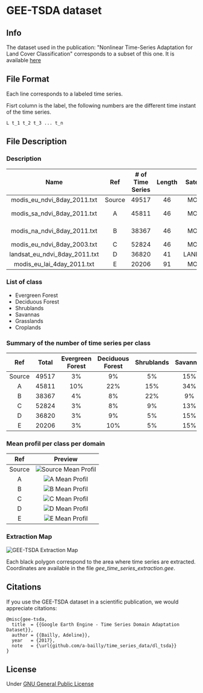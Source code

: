 # GEE-TSDA dataset

## Info ##

The dataset used in the publication: "Nonlinear Time-Series Adaptation for Land Cover Classification" corresponds to a subset of this one.
It is available [here](https://github.com/a-bailly/time_series_data/blob/master/gee_tsda_subset)

## File Format ##

Each line corresponds to a labeled time series.

Fisrt column is the label, the following numbers are the different time instant of the time series.

`L t_1 t_2 t_3 ... t_n`

## File Description ##

### Description

| Name | Ref | \# of Time Series | Length | Satellite | Temporal Resolution | Geographical Area | Year | Vegetation Index | ImageCollection ID |
| :----: | :----: | :----: | :----: | :----: | :----: | :----: | :----: | :----: | :----: |
| modis_eu_ndvi_8day_2011.txt | Source | 49517 | 46 | MODIS | 8 days | Europe | 2011 | NDVI | `MODIS/MCD43A4_NDVI` |
| modis_sa_ndvi_8day_2011.txt | A | 45811 | 46 | MODIS | 8 days | South America | 2011 | NDVI | `MODIS/MCD43A4_NDVI` |
| modis_na_ndvi_8day_2011.txt | B | 38367 | 46 | MODIS | 8 days | North America | 2011 | NDVI | `MODIS/MCD43A4_NDVI` |
| modis_eu_ndvi_8day_2003.txt | C | 52824 | 46 | MODIS | 8 days | Europe | 2003 | NDVI | `MODIS/MCD43A4_NDVI` |
| landsat_eu_ndvi_8day_2011.txt | D | 36820 | 41 | LANDSAT | 8 days | Europe | 2011 | NDVI | `LANDSAT/LT5_L1T_8DAY_NDVI` |
| modis_eu_lai_4day_2011.txt | E | 20206 | 91 | MODIS | 4 days | Europe | 2011 | LAI | `MODIS/006/MCD15A3H` |

### List of class

* Evergreen Forest
* Deciduous Forest
* Shrublands
* Savannas
* Grasslands
* Croplands

### Summary of the number of time series per class

| Ref | Total | Evergreen Forest | Deciduous Forest | Shrublands | Savannas | Grasslands | Croplands |
| :----: | :----: | :----: | :----: | :----: | :----: | :----: | :----: |
| Source | 49517 |  3% |  9% |  5% | 15% |  6% | 61% |
| A      | 45811 | 10% | 22% | 15% | 34% | 12% |  7% |
| B      | 38367 |  4% |  8% | 22% |  9% | 38% | 19% |
| C      | 52824 |  3% |  8% |  9% | 13% |  8% | 59% |
| D      | 36820 |  3% |  9% |  5% | 15% |  6% | 61% |
| E      | 20206 |  3% | 10% |  5% | 15% |  6% | 61% |

### Mean profil per class per domain

| Ref | Preview |
| :----: | :----: |
| Source | ![Source Mean Profil](https://github.com/a-bailly/time_series_data/blob/master/dl_tsda/img/source.png) |
| A | ![A Mean Profil](https://github.com/a-bailly/time_series_data/blob/master/dl_tsda/img/sa.png) |
| B | ![B Mean Profil](https://github.com/a-bailly/time_series_data/blob/master/dl_tsda/img/na.png) |
| C | ![C Mean Profil](https://github.com/a-bailly/time_series_data/blob/master/dl_tsda/img/2003.png) |
| D | ![D Mean Profil](https://github.com/a-bailly/time_series_data/blob/master/dl_tsda/img/landsat.png) |
| E | ![E Mean Profil](https://github.com/a-bailly/time_series_data/blob/master/dl_tsda/img/lai.png) |

### Extraction Map

![GEE-TSDA Extraction Map](https://github.com/a-bailly/time_series_data/blob/master/gee_tsda/img/gee_extraction_map.png)

Each black polygon correspond to the area where time series are extracted.
Coordinates are available in the file *gee_time_series_extraction.gee*.

## Citations

If you use the GEE-TSDA dataset in a scientific publication, we would appreciate citations:

```
@misc{gee-tsda,
  title  = {{Google Earth Engine - Time Series Domain Adaptation Dataset}},
  author = {{Bailly, Adeline}},
  year   = {2017},
  note   = {\url{github.com/a-bailly/time_series_data/dl_tsda}}
}
```

## License

Under [GNU General Public License](https://www.gnu.org/licenses/gpl-3.0.en.html)

